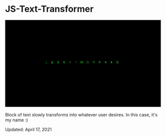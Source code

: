 # JS-Text-Transformer
<img src="texttransformer.gif" />
<p>Block of text slowly transforms into whatever user desires. In this case, it's my name :) </p>
<p>Updated: April 17, 2021</p>
